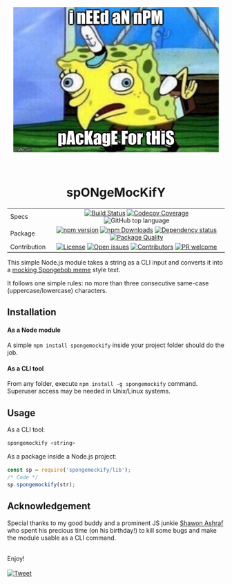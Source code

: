 <div align="center">
<picture style="align: center;">
    <source srcset="meme.jpeg">
    <source srcset="https://raw.githubusercontent.com/maacpiash/spongemockify/master/meme.jpeg">
    <img src="https://raw.githubusercontent.com/maacpiash/spongemockify/master/meme.jpeg" alt="meme">
</picture>
</div>
<br><br>
<h1 align="center">spONgeMocKifY</h1>


<div align="center">
<table align="center">
    <tbody>
        <tr>
            <td>Specs</td>
            <td align="center">
                <a href="https://travis-ci.org/maacpiash/spongemockify" target="_blank"><img src="https://travis-ci.org/maacpiash/spongemockify.svg?branch=master" alt="Build Status"></a>
                <a href="https://codecov.io/gh/maacpiash/spongemockify/" target="_blank"><img
                src="https://img.shields.io/codecov/c/github/maacpiash/spongemockify.svg"
                alt="Codecov Coverage"></a>
                <img src="https://img.shields.io/github/languages/top/maacpiash/spONgeMocKifY.svg?color=green&amp;style=flat"
                alt="GitHub top language">
            </td>
        </tr>
        <tr>
            <td>Package</td>
            <td align="center"><a href="https://www.npmjs.com/package/spongemockify" target="_blank"><img src="https://badge.fury.io/js/spongemockify.svg"
            alt="npm version"></a>
            <a href="https://www.npmjs.com/package/spongemockify" target="_blank"><img src="https://img.shields.io/npm/dt/spongemockify.svg"
            alt="npm Downloads"></a>
            <a href="https://david-dm.org/maacpiash/spongemockify" target="_blank"><img src="https://img.shields.io/david/maacpiash/spongemockify.svg"
            alt="Dependency status"></a>
            <a href="https://packagequality.com/#?package=spongemockify" target="_blank"><img
            src="https://npm.packagequality.com/shield/spongemockify.svg" alt="Package Quality"></a></td>
        </tr>
        <tr>
            <td>Contribution</td>
            <td align="center">
                <a href="https://github.com/maacpiash/spongemockify/blob/master/LICENSE" target="_blank"><img
            src="https://img.shields.io/github/license/maacpiash/spongemockify.svg" alt="License"></a>
            <a href="https://github.com/maacpiash/spongemockify/issues" target="_blank"><img
            src="https://img.shields.io/github/issues/maacpiash/spongemockify.svg" alt="Open issues"></a>
            <a href="https://github.com/maacpiash/spongemockify/graphs/contributors" target="_blank"><img
            src="https://img.shields.io/github/contributors/maacpiash/spongemockify.svg" alt="Contributors"></a>
            <a href="https://github.com/maacpiash/spongemockify/pulls" target="_blank"><img
            src="https://img.shields.io/badge/PR-welcome-green.svg" alt="PR welcome"></a>            
            </td>
        </tr>
    </tbody>
</table>
    
    
    
    
    
</div>

This simple Node.js module takes a string as a CLI input and converts it into a [mocking Spongebob meme](https://knowyourmeme.com/memes/mocking-spongebob) style text.

It follows one simple rules: no more than three consecutive same-case (uppercase/lowercase) characters.

## Installation

#### As a Node module
A simple `npm install spongemockify` inside your project folder should do the job.

#### As a CLI tool
From any folder, execute `npm install -g spongemockify` command. Superuser access may be needed in Unix/Linux systems.

## Usage
As a CLI tool:
```bash
spongemockify <string>
```

As a package inside a Node.js project:
```JavaScript
const sp = require('spongemockify/lib');
/* Code */
sp.spongemockify(str);
```

## Acknowledgement

Special thanks to my good buddy and a prominent JS junkie [Shawon Ashraf](https://github.com/ShawonAshraf) who spent his precious time (on his birthday!) to kill some bugs and make the module usable as a CLI command.
<br><br>

Enjoy! <br><br>
<a  target="_blank"
        href="https://twitter.com/intent/tweet?url=https%3A//github.com/maacpiash/spongemockify&amp;text=cHeCK%20tHIs%20Out%21"><img
            src="https://img.shields.io/badge/share-twitter-blue.svg" alt="Tweet"></a>